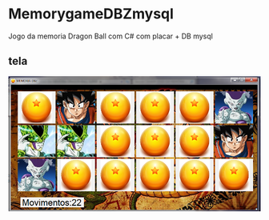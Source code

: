 # MemorygameDBZmysql
Jogo da memoria Dragon Ball com C# com placar + DB mysql

## tela
![tela_inicial](tela.png "tela_inicial")